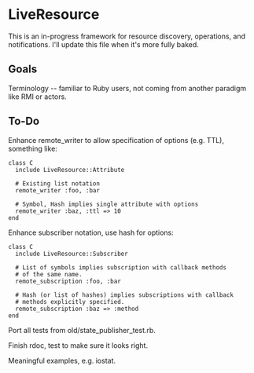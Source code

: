 LiveResource
============

This is an in-progress framework for resource discovery, operations, and
notifications. I'll update this file when it's more fully baked.

Goals
-----

Terminology -- familiar to Ruby users, not coming from another paradigm like RMI or actors.

To-Do
-----

Enhance remote_writer to allow specification of options (e.g. TTL), something like:

    class C
      include LiveResource::Attribute

      # Existing list notation
      remote_writer :foo, :bar
  
      # Symbol, Hash implies single attribute with options
      remote_writer :baz, :ttl => 10
    end

Enhance subscriber notation, use hash for options:

    class C
      include LiveResource::Subscriber

      # List of symbols implies subscription with callback methods 
      # of the same name.
      remote_subscription :foo, :bar
      
      # Hash (or list of hashes) implies subscriptions with callback
      # methods explicitly specified.
      remote_subscription :baz => :method
    end

Port all tests from old/state_publisher_test.rb.

Finish rdoc, test to make sure it looks right.

Meaningful examples, e.g. iostat.


